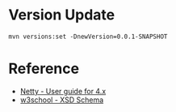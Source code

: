 
# Version Update
```
mvn versions:set -DnewVersion=0.0.1-SNAPSHOT
```

# Reference

* [Netty - User guide for 4.x](http://netty.io/wiki/user-guide-for-4.x.html)
* [w3school - XSD Schema](http://www.w3school.com.cn/schema/index.asp)


